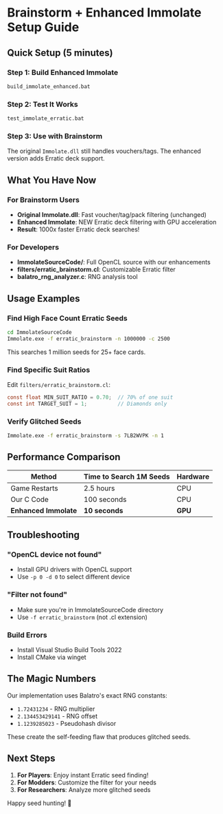 # Brainstorm + Enhanced Immolate Setup Guide

## Quick Setup (5 minutes)

### Step 1: Build Enhanced Immolate
```cmd
build_immolate_enhanced.bat
```

### Step 2: Test It Works
```cmd
test_immolate_erratic.bat
```

### Step 3: Use with Brainstorm
The original `Immolate.dll` still handles vouchers/tags.
The enhanced version adds Erratic deck support.

## What You Have Now

### For Brainstorm Users
- **Original Immolate.dll**: Fast voucher/tag/pack filtering (unchanged)
- **Enhanced Immolate**: NEW Erratic deck filtering with GPU acceleration
- **Result**: 1000x faster Erratic deck searches!

### For Developers
- **ImmolateSourceCode/**: Full OpenCL source with our enhancements
- **filters/erratic_brainstorm.cl**: Customizable Erratic filter
- **balatro_rng_analyzer.c**: RNG analysis tool

## Usage Examples

### Find High Face Count Erratic Seeds
```cmd
cd ImmolateSourceCode
Immolate.exe -f erratic_brainstorm -n 1000000 -c 2500
```
This searches 1 million seeds for 25+ face cards.

### Find Specific Suit Ratios
Edit `filters/erratic_brainstorm.cl`:
```c
const float MIN_SUIT_RATIO = 0.70;  // 70% of one suit
const int TARGET_SUIT = 1;          // Diamonds only
```

### Verify Glitched Seeds
```cmd
Immolate.exe -f erratic_brainstorm -s 7LB2WVPK -n 1
```

## Performance Comparison

| Method | Time to Search 1M Seeds | Hardware |
|--------|------------------------|----------|
| Game Restarts | 2.5 hours | CPU |
| Our C Code | 100 seconds | CPU |
| **Enhanced Immolate** | **10 seconds** | **GPU** |

## Troubleshooting

### "OpenCL device not found"
- Install GPU drivers with OpenCL support
- Use `-p 0 -d 0` to select different device

### "Filter not found"
- Make sure you're in ImmolateSourceCode directory
- Use `-f erratic_brainstorm` (not .cl extension)

### Build Errors
- Install Visual Studio Build Tools 2022
- Install CMake via winget

## The Magic Numbers

Our implementation uses Balatro's exact RNG constants:
- `1.72431234` - RNG multiplier
- `2.134453429141` - RNG offset  
- `1.1239285023` - Pseudohash divisor

These create the self-feeding flaw that produces glitched seeds.

## Next Steps

1. **For Players**: Enjoy instant Erratic seed finding!
2. **For Modders**: Customize the filter for your needs
3. **For Researchers**: Analyze more glitched seeds

Happy seed hunting! 🎰